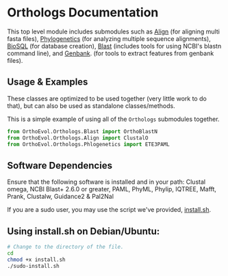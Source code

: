 # Orthologs Documentation
This top level module includes submodules such as [Align](https://github.com/datasnakes/OrthoEvolution/blob/master/OrthoEvol/Orthologs/Align/README.md) (for aligning multi fasta files),
[Phylogenetics](https://github.com/datasnakes/OrthoEvolution/blob/master/OrthoEvol/Orthologs/Phylogenetics/README.md) (for analyzing multiple sequence alignments), [BioSQL]() (for database creation),
[Blast](https://github.com/datasnakes/OrthoEvolution/tree/master/OrthoEvol/Orthologs/Blast) (includes tools for using NCBI's blastn command line), and [Genbank](https://github.com/datasnakes/OrthoEvolution/blob/master/OrthoEvol/Orthologs/Genbank/README.md).
(for tools to extract features from genbank files).

## Usage & Examples
These classes are optimized to be used together (very little work to do that),
but can also be used as standalone classes/methods.

This is a simple example of using all of the `Orthologs` submodules together.


``` python
from OrthoEvol.Orthologs.Blast import OrthoBlastN
from OrthoEvol.Orthologs.Align import ClustalO
from OrthoEvol.Orthologs.Phlogenetics import ETE3PAML

```

## Software Dependencies
Ensure that the following software is installed and in your path:
Clustal omega, NCBI Blast+ 2.6.0 or greater, PAML, PhyML, Phylip, IQTREE, Mafft,
Prank, Clustalw, Guidance2 & Pal2Nal

If you are a sudo user, you may use the script we've provided, [install.sh](https://github.com/datasnakes/OrthoEvolution/blob/master/OrthoEvol/Orthologs/install.sh).

## Using install.sh on Debian/Ubuntu:

``` bash
# Change to the directory of the file.
cd
chmod +x install.sh
./sudo-install.sh

```

